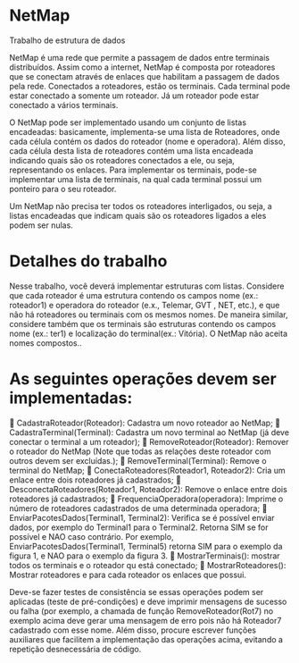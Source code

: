# NetMap

Trabalho de estrutura de dados

NetMap é uma rede que permite a passagem de dados entre terminais distribuídos.
Assim como a internet, NetMap é composta por roteadores que se conectam através de enlaces
que habilitam a passagem de dados pela rede.
Conectados a roteadores, estão os terminais. Cada terminal pode estar conectado a somente um roteador.
Já um roteador pode estar conectado a vários terminais.

O NetMap pode ser implementado usando um conjunto de listas encadeadas:
basicamente, implementa-se uma lista de Roteadores, onde cada célula contém os dados do roteador (nome e operadora).
Além disso, cada célula desta lista de roteadores contém uma lista encadeada indicando quais
são os roteadores conectados a ele, ou seja, representando os enlaces. Para implementar os terminais,
pode-se implementar uma lista de terminais, na qual cada terminal possui um ponteiro para o seu roteador.

Um NetMap não precisa ter todos os roteadores interligados, ou seja, a listas encadeadas que indicam quais
são os roteadores ligados a eles podem ser nulas.


# Detalhes do trabalho

Nesse trabalho, você deverá implementar estruturas com listas.
Considere que cada roteador é uma estrutura contendo os campos nome (ex.: roteador1)
e operadora do roteador (e.x., Telemar, GVT , NET, etc.), e que não há roteadores ou terminais com os mesmos nomes.
De maneira similar, considere também que os terminais são estruturas contendo os campos nome (ex.: ter1)
e localização do terminal(ex.: Vitória). O NetMap não aceita nomes compostos..

# As seguintes operações devem ser implementadas:
 CadastraRoteador(Roteador): Cadastra um novo roteador ao NetMap;
 CadastraTerminal(Terminal): Cadastra um novo terminal ao NetMap (já deve conectar o terminal a
um roteador);
 RemoveRoteador(Roteador): Remover o roteador do NetMap (Note que todas as relações deste
roteador com outros devem ser excluídas.);
 RemoveTerminal(Terminal): Remove o terminal do NetMap;
 ConectaRoteadores(Roteador1, Roteador2): Cria um enlace entre dois roteadores já cadastrados;
 DesconectaRoteadores(Roteador1, Roteador2): Remove o enlace entre dois roteadores já cadastrados;
 FrequenciaOperadora(operadora): Imprime o número de roteadores cadastrados de uma determinada
operadora;
 EnviarPacotesDados(Terminal1, Terminal2): Verifica se é possível enviar dados, por exemplo do
Terminal1 para o Terminal2. Retorna SIM se for possível e NAO caso contrário. Por exemplo,
EnviarPacotesDados(Terminal1, Terminal5) retorna SIM para o exemplo da figura 1, e NAO para o
exemplo da figura 3.
 MostrarTerminais(): mostrar todos os terminais e o roteador qu está conectado;
 MostrarRoteadores(): Mostrar roteadores e para cada roteador os enlaces que possui.

Deve-se fazer testes de consistência se essas operações podem ser aplicadas (teste de pré-condições) e deve
imprimir mensagens de sucesso ou falha (por exemplo, a chamada de função RemoveRoteador(Rot7) no exemplo acima
deve gerar uma mensagem de erro pois não há Roteador7 cadastrado com esse nome. Além disso, procure escrever
funções auxiliares que facilitem a implementação das operações acima, evitando a repetição desnecessária de código.
